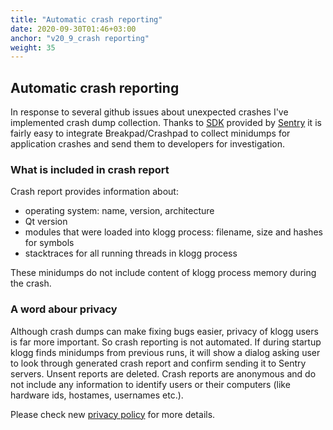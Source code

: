 ```yaml
---
title: "Automatic crash reporting"
date: 2020-09-30T01:46+03:00
anchor: "v20_9_crash reporting"
weight: 35
---
```


## Automatic crash reporting

In response to several github issues about unexpected crashes I've implemented crash dump collection.
Thanks to [SDK](https://github.com/getsentry/sentry-native) provided by [Sentry](https://sentry.io) it
is fairly easy to integrate Breakpad/Crashpad to collect minidumps for application crashes and send them
to developers for investigation.

### What is included in crash report

Crash report provides information about:

 - operating system: name, version, architecture
 - Qt version
 - modules that were loaded into klogg process: filename, size and hashes for symbols 
 - stacktraces for all running threads in klogg process

These minidumps do not include content of klogg process memory during the crash. 

### A word abour privacy

Although crash dumps can make fixing bugs easier, privacy of klogg users is far more important.
So crash reporting is not automated. If during startup klogg finds minidumps from previous runs, 
it will show a dialog asking user to look through generated crash report and confirm sending it
to Sentry servers. Unsent reports are deleted. Crash reports are anonymous and do not include
any information to identify users or their computers (like hardware ids, hostames, usernames etc.). 

Please check new [privacy policy](/docs/privacy_policy) for more details.



